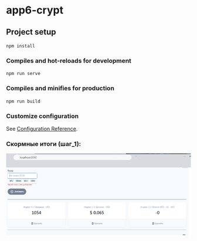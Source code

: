 # app6-crypt

## Project setup
```
npm install
```

### Compiles and hot-reloads for development
```
npm run serve
```

### Compiles and minifies for production
```
npm run build
```

### Customize configuration
See [Configuration Reference](https://cli.vuejs.org/config/).

### Скормные итоги (шаг_1):
![плашки на VueJS](src/img/Krypto_pict1.png)
